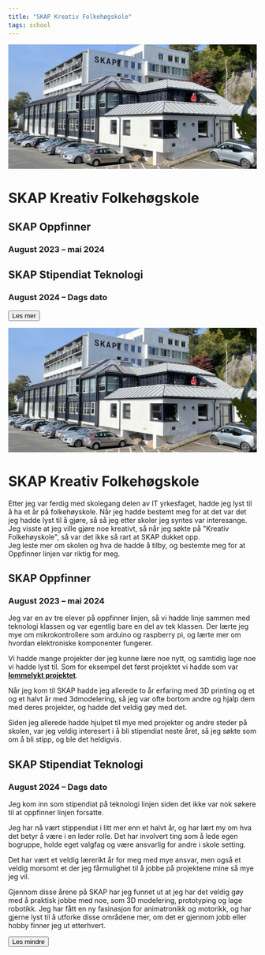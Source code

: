 ```yaml
---
title: "SKAP Kreativ Folkehøgskole"
tags: school
---
```


![SKAP Kreativ Folkehøgskole](/assets/images/School/SkapFHS.jpg)

# SKAP Kreativ Folkehøgskole

<div class="spacer"></div>

## SKAP Oppfinner

### August 2023 – mai 2024

<div class="spacer"></div>

## SKAP Stipendiat Teknologi

### August 2024 – Dags dato


<div class="spacer"></div>

<button class="expand-button">Les mer</button>

<div class="split">

![SKAP Kreativ Folkehøgskole](/assets/images/School/SkapFHS.jpg)

# SKAP Kreativ Folkehøgskole

Etter jeg var ferdig med skolegang delen av IT yrkesfaget, hadde jeg lyst til å ha et år på folkehøyskole. Når jeg hadde bestemt meg for at det var det jeg hadde lyst til å gjøre, så så jeg etter skoler jeg syntes var interesange.  
Jeg visste at jeg ville gjøre noe kreativt, så når jeg søkte på "Kreativ Folkehøyskole", så var det ikke så rart at SKAP dukket opp.  
Jeg leste mer om skolen og hva de hadde å tilby, og bestemte meg for at Oppfinner linjen var riktig for meg.

<div class="spacer"></div>

## SKAP Oppfinner

### August 2023 – mai 2024

Jeg var en av tre elever på oppfinner linjen, så vi hadde linje sammen med teknologi klassen og var egentlig bare en del av tek klassen. Der lærte jeg mye om mikrokontrollere som arduino og raspberry pi, og lærte mer om hvordan elektroniske komponenter fungerer.

Vi hadde mange projekter der jeg kunne lære noe nytt, og samtidig lage noe vi hadde lyst til. Som for eksempel det først projektet vi hadde som var **[lommelykt projektet](/projects/project1/)**.

Når jeg kom til SKAP hadde jeg allerede to år erfaring med 3D printing og et og et halvt år med 3dmodelering, så jeg var ofte bortom andre og hjalp dem med deres projekter, og hadde det veldig gøy med det.

<div class="spacer"></div>

Siden jeg allerede hadde hjulpet til mye med projekter og andre steder på skolen, var jeg veldig interesert i å bli stipendiat neste året, så jeg søkte som om å bli stipp, og ble det heldigvis.

<div class="spacer"></div>

## SKAP Stipendiat Teknologi

### August 2024 – Dags dato

Jeg kom inn som stipendiat på teknologi linjen siden det ikke var nok søkere til at oppfinner linjen forsatte.

Jeg har nå vært stippendiat i litt mer enn et halvt år, og har lært my om hva det betyr å være i en leder rolle. Det har involvert ting som å lede egen bogruppe, holde eget valgfag og være ansvarlig for andre i skole setting. 

Det har vært et veldig lærerikt år for meg med mye ansvar, men også et veldig morsomt et der jeg fårmulighet til å jobbe på projektene mine så mye jeg vil.

Gjennom disse årene på SKAP har jeg funnet ut at jeg har det veldig gøy med å praktisk jobbe med noe, som 3D modelering, prototyping og lage robotikk. Jeg har fått en ny fasinasjon for animatronikk og motorikk, og har gjerne lyst til å utforke disse områdene mer, om det er gjennom jobb eller hobby finner jeg ut etterhvert.


<div class="spacer"></div>

<button class="expand-button">Les mindre</button>
